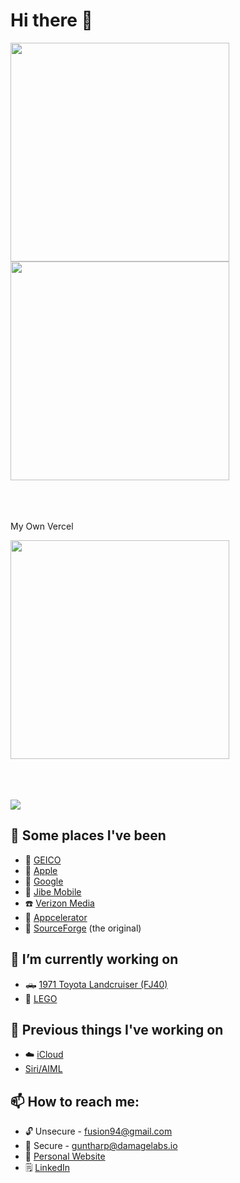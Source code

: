 # Hi there 👋

<a href="https://github-readme-stats.vercel.app/api?username=fusion94&show_icons=true&bg_color=00000000&show=reviews,discussions_started,discussions_answered,prs_merged,prs_merged_percentage">
  <img height=350 align="center" src="https://github-readme-stats.vercel.app/api?username=fusion94&show_icons=true&bg_color=00000000&show=reviews,discussions_started,discussions_answered,prs_merged,prs_merged_percentage" />
</a>
<a href="https://github-readme-stats.vercel.app/api/top-langs/?username=fusion94&layout=donut-vertical">
  <img height=350 align="center" src="https://github-readme-stats.vercel.app/api/top-langs/?username=fusion94&layout=donut-vertical" />
</a>

<br><br><br>
My Own Vercel

<a href="https://github-readme-stats-phi-six-88.vercel.app/api username=fusion94&show_icons=true&bg_color=00000000&show=reviews,discussions_started,discussions_answered,prs_merged,prs_merged_percentage">
 <img height=350 align="center" src="https://github-readme-stats-phi-six-88.vercel.app/api?username=fusion94&show_icons=true&bg_color=00000000&show=reviews,discussions_started,discussions_answered,prs_merged,prs_merged_percentage" />
</a>

<br><br><br>
[![](https://ossrank.com/widget/970472)](https://ossrank.com/c/970472)


## 🚀  Some places I've been
- 🦎 [GEICO](https://www.geico.com/tech/)
-  [Apple](https://apple.com)
- 💬 [Google](https://google.com)
- :speech_balloon: [Jibe Mobile](http://jibemobile.com/)
- ☎️ [Verizon Media](https://www.verizonmedia.com/)
- 📱 [Appcelerator](https://appcelerator.com)
- 🔨 [SourceForge](http://sourceforge.net) (the original)

## 🔭 I’m currently working on
 - 🛻 [1971 Toyota Landcruiser (FJ40)](http://project-fj.com/)
 - :bricks: [LEGO](https://brickset.com/sets/ownedby-fusion94)

## 💬 Previous things I've working on
 - :cloud: [iCloud](https://www.apple.com/iCloud)
 - [Siri/AIML](https://www.apple.com/siri/)
 
 ## 📫 How to reach me:
 - :unlock: Unsecure - fusion94@gmail.com
 - :closed_lock_with_key: Secure - guntharp@damagelabs.io
- 👾  [Personal Website](https://www.fusion94.org/)
- :spiral_notepad: [LinkedIn](https://www.linkedin.com/in/fusion94/)

<!--
**fusion94/fusion94** is a ✨ _special_ ✨ repository because its `README.md` (this file) appears on your GitHub profile.

Here are some ideas to get you started:

- 🔭 I’m currently working on ...
- 🌱 I’m currently learning ...
- 👯 I’m looking to collaborate on ...
- 🤔 I’m looking for help with ...
- 💬 Ask me about ...
- 📫 How to reach me: ...
- 😄 Pronouns: ...
- ⚡ Fun fact: ...
-->
